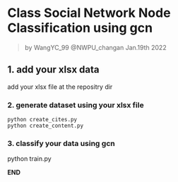 # Class Social Network Node Classification using gcn
> by WangYC_99
> @NWPU_changan Jan.19th 2022

## 1. add your xlsx data

add your xlsx file at the repositry dir

### 2. generate dataset using your xlsx file
```
python create_cites.py
python create_content.py
```

### 3. classify  your data using gcn
python train.py

**END**